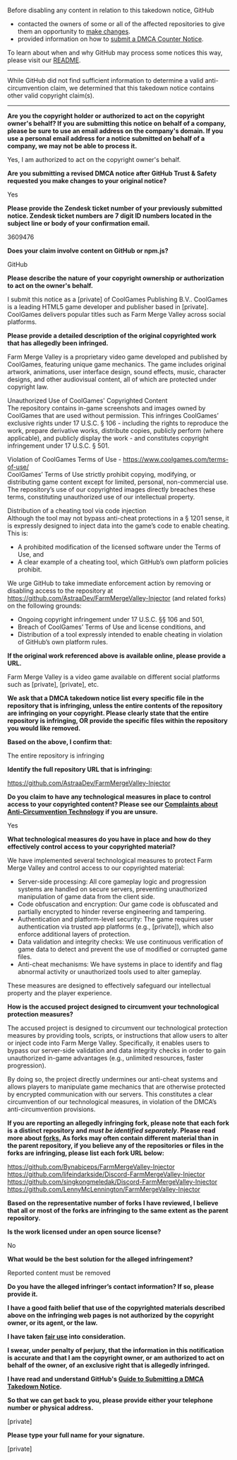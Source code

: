 Before disabling any content in relation to this takedown notice, GitHub
- contacted the owners of some or all of the affected repositories to give them an opportunity to [make changes](https://docs.github.com/en/github/site-policy/dmca-takedown-policy#a-how-does-this-actually-work).
- provided information on how to [submit a DMCA Counter Notice](https://docs.github.com/en/articles/guide-to-submitting-a-dmca-counter-notice).

To learn about when and why GitHub may process some notices this way, please visit our [README](https://github.com/github/dmca/blob/master/README.md#anatomy-of-a-takedown-notice).

---

While GitHub did not find sufficient information to determine a valid anti-circumvention claim, we determined that this takedown notice contains other valid copyright claim(s).

---

**Are you the copyright holder or authorized to act on the copyright owner's behalf? If you are submitting this notice on behalf of a company, please be sure to use an email address on the company's domain. If you use a personal email address for a notice submitted on behalf of a company, we may not be able to process it.**

Yes, I am authorized to act on the copyright owner's behalf.

**Are you submitting a revised DMCA notice after GitHub Trust & Safety requested you make changes to your original notice?**

Yes

**Please provide the Zendesk ticket number of your previously submitted notice. Zendesk ticket numbers are 7 digit ID numbers located in the subject line or body of your confirmation email.**

3609476

**Does your claim involve content on GitHub or npm.js?**

GitHub

**Please describe the nature of your copyright ownership or authorization to act on the owner's behalf.**

I submit this notice as a [private] of CoolGames Publishing B.V.. CoolGames is a leading HTML5 game developer and publisher based in [private]. CoolGames delivers popular titles such as Farm Merge Valley across social platforms.

**Please provide a detailed description of the original copyrighted work that has allegedly been infringed.**

Farm Merge Valley is a proprietary video game developed and published by CoolGames, featuring unique game mechanics. The game includes original artwork, animations, user interface design, sound effects, music, character designs, and other audiovisual content, all of which are protected under copyright law.

Unauthorized Use of CoolGames' Copyrighted Content  
The repository contains in-game screenshots and images owned by CoolGames that are used without permission. This infringes CoolGames’ exclusive rights under 17 U.S.C. § 106 - including the rights to reproduce the work, prepare derivative works, distribute copies, publicly perform (where applicable), and publicly display the work - and constitutes copyright infringement under 17 U.S.C. § 501.

Violation of CoolGames Terms of Use - https://www.coolgames.com/terms-of-use/  
CoolGames’ Terms of Use strictly prohibit copying, modifying, or distributing game content except for limited, personal, non-commercial use. The repository’s use of our copyrighted images directly breaches these terms, constituting unauthorized use of our intellectual property.

Distribution of a cheating tool via code injection  
Although the tool may not bypass anti-cheat protections in a § 1201 sense, it is expressly designed to inject data into the game’s code to enable cheating. This is:  
- A prohibited modification of the licensed software under the Terms of Use, and  
- A clear example of a cheating tool, which GitHub’s own platform policies prohibit.

We urge GitHub to take immediate enforcement action by removing or disabling access to the repository at https://github.com/AstraaDev/FarmMergeValley-Injector (and related forks) on the following grounds:  
- Ongoing copyright infringement under 17 U.S.C. §§ 106 and 501,  
- Breach of CoolGames’ Terms of Use and license conditions, and  
- Distribution of a tool expressly intended to enable cheating in violation of GitHub’s own platform rules.

**If the original work referenced above is available online, please provide a URL.**

Farm Merge Valley is a video game available on different social platforms such as [private], [private], etc.

**We ask that a DMCA takedown notice list every specific file in the repository that is infringing, unless the entire contents of the repository are infringing on your copyright. Please clearly state that the entire repository is infringing, OR provide the specific files within the repository you would like removed.**

**Based on the above, I confirm that:**

The entire repository is infringing

**Identify the full repository URL that is infringing:**

https://github.com/AstraaDev/FarmMergeValley-Injector

**Do you claim to have any technological measures in place to control access to your copyrighted content? Please see our <a href="https://docs.github.com/articles/guide-to-submitting-a-dmca-takedown-notice#complaints-about-anti-circumvention-technology">Complaints about Anti-Circumvention Technology</a> if you are unsure.**

Yes

**What technological measures do you have in place and how do they effectively control access to your copyrighted material?**

We have implemented several technological measures to protect Farm Merge Valley and control access to our copyrighted material:
- Server-side processing: All core gameplay logic and progression systems are handled on secure servers, preventing unauthorized manipulation of game data from the client side.  
- Code obfuscation and encryption: Our game code is obfuscated and partially encrypted to hinder reverse engineering and tampering.
- Authentication and platform-level security: The game requires user authentication via trusted app platforms (e.g., [private]), which also enforce additional layers of protection.  
- Data validation and integrity checks: We use continuous verification of game data to detect and prevent the use of modified or corrupted game files.
- Anti-cheat mechanisms: We have systems in place to identify and flag abnormal activity or unauthorized tools used to alter gameplay.

These measures are designed to effectively safeguard our intellectual property and the player experience.

**How is the accused project designed to circumvent your technological protection measures?**

The accused project is designed to circumvent our technological protection measures by providing tools, scripts, or instructions that allow users to alter or inject code into Farm Merge Valley. Specifically, it enables users to bypass our server-side validation and data integrity checks in order to gain unauthorized in-game advantages (e.g., unlimited resources, faster progression).

By doing so, the project directly undermines our anti-cheat systems and allows players to manipulate game mechanics that are otherwise protected by encrypted communication with our servers. This constitutes a clear circumvention of our technological measures, in violation of the DMCA’s anti-circumvention provisions.

**If you are reporting an allegedly infringing fork, please note that each fork is a distinct repository and <i>must be identified separately</i>. Please read more about <a href="https://docs.github.com/articles/dmca-takedown-policy#b-what-about-forks-or-whats-a-fork">forks.</a> As forks may often contain different material than in the parent repository, if you believe any of the repositories or files in the forks are infringing, please list each fork URL below:**

https://github.com/Bynabiceps/FarmMergeValley-Injector  
https://github.com/lifeindarkside/Discord-FarmMergeValley-Injector  
https://github.com/singkongmeledak/Discord-FarmMergeValley-Injector  
https://github.com/LennyMcLennington/FarmMergeValley-Injector

**Based on the representative number of forks I have reviewed, I believe that all or most of the forks are infringing to the same extent as the parent repository.**

**Is the work licensed under an open source license?**

No

**What would be the best solution for the alleged infringement?**

Reported content must be removed

**Do you have the alleged infringer’s contact information? If so, please provide it.**

**I have a good faith belief that use of the copyrighted materials described above on the infringing web pages is not authorized by the copyright owner, or its agent, or the law.**

**I have taken <a href="https://www.lumendatabase.org/topics/22">fair use</a> into consideration.**

**I swear, under penalty of perjury, that the information in this notification is accurate and that I am the copyright owner, or am authorized to act on behalf of the owner, of an exclusive right that is allegedly infringed.**

**I have read and understand GitHub's <a href="https://docs.github.com/articles/guide-to-submitting-a-dmca-takedown-notice/">Guide to Submitting a DMCA Takedown Notice</a>.**

**So that we can get back to you, please provide either your telephone number or physical address.**

[private]

**Please type your full name for your signature.**

[private]
